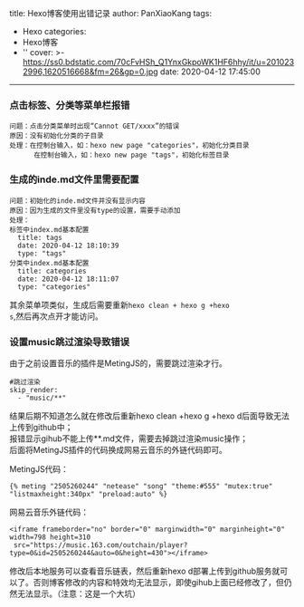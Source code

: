 title: Hexo博客使用出错记录
author: PanXiaoKang
tags:
  - Hexo
categories:
  - Hexo博客
  - ''
cover: >-
  https://ss0.bdstatic.com/70cFvHSh_Q1YnxGkpoWK1HF6hhy/it/u=2010232996,1620516668&fm=26&gp=0.jpg
date: 2020-04-12 17:45:00
---
### 点击标签、分类等菜单栏报错  
    问题：点击分类菜单时出现“Cannot GET/xxxx”的错误  
    原因：没有初始化分类的子目录
    处理：在控制台输入，如：hexo new page "categories"，初始化分类目录 
    	  在控制台输入，如：hexo new page "tags"，初始化标签目录

### 生成的inde.md文件里需要配置
    问题：初始化的inde.md文件并没有显示内容
    原因：因为生成的文件里没有type的设置，需要手动添加
    处理：  
    标签中index.md基本配置
      title: tags  
      date: 2020-04-12 18:10:39  
      type: "tags"  
    分类中index.md基本配置
      title: categories  
      date: 2020-04-12 18:11:07  
      type: "categories"  
      
其余菜单项类似，生成后需要重新<code>hexo clean + hexo g +hexo s</code>,然后再次点开才能访问。

### 设置music跳过渲染导致错误

由于之前设置音乐的插件是MetingJS的，需要跳过渲染才行。
```
#跳过渲染
skip_render: 
  - "music/**"
```
结果后期不知道怎么就在修改后重新hexo clean +hexo g +hexo d后面导致无法上传到github中；  
报错显示gihub不能上传**.md文件，需要去掉跳过渲染music操作；  
后面将MetingJS插件的代码换成网易云音乐的外链代码即可。  

MetingJS代码：

```
{% meting "2505260244" "netease" "song" "theme:#555" "mutex:true" "listmaxheight:340px" "preload:auto" %}
```
网易云音乐外链代码：

```
<iframe frameborder="no" border="0" marginwidth="0" marginheight="0" width=798 height=310
 src="https://music.163.com/outchain/player?type=0&id=2505260244&auto=0&height=430"></iframe>
```
修改后本地服务可以查看音乐链表，然后重新hexo d部署上传到github服务就可以了。否则博客修改的内容和特效均无法显示，即使gihub上面已经修改了，但仍然无法显示。（注意：这是一个大坑）